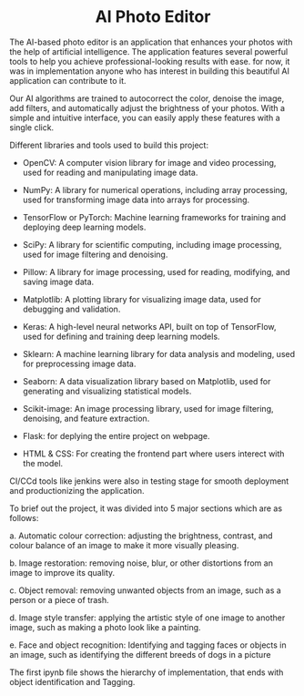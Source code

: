 <h1 align="center">AI Photo Editor</h1>

The AI-based photo editor is an application that enhances your photos with the help of artificial intelligence. The application features several powerful tools to help you achieve professional-looking results with ease. for now, it was in implementation anyone who has interest in building this beautiful AI application can contribute to it.

Our AI algorithms are trained to autocorrect the color, denoise the image, add filters, and automatically adjust the brightness of your photos. With a simple and intuitive interface, you can easily apply these features with a single click.

Different libraries and tools used to build this project:

* OpenCV: A computer vision library for image and video processing, used for reading and manipulating image data.

* NumPy: A library for numerical operations, including array processing, used for transforming image data into arrays for processing.

* TensorFlow or PyTorch: Machine learning frameworks for training and deploying deep learning models.

* SciPy: A library for scientific computing, including image processing, used for image filtering and denoising.

* Pillow: A library for image processing, used for reading, modifying, and saving image data.

* Matplotlib: A plotting library for visualizing image data, used for debugging and validation.

* Keras: A high-level neural networks API, built on top of TensorFlow, used for defining and training deep learning models.

* Sklearn: A machine learning library for data analysis and modeling, used for preprocessing image data.

* Seaborn: A data visualization library based on Matplotlib, used for generating and visualizing statistical models.

* Scikit-image: An image processing library, used for image filtering, denoising, and feature extraction.

* Flask: for deplying the entire project on webpage.

* HTML & CSS: For creating the frontend part where users interect with the model.

CI/CCd tools like jenkins were also in testing stage for smooth deployment and productionizing the application.

To brief out the project, it was divided into 5 major sections which are as follows: 

a. Automatic colour correction: adjusting the brightness, contrast, and colour balance of an image to make it more visually pleasing.

b. Image restoration: removing noise, blur, or other distortions from an image to improve its quality. 

c. Object removal: removing unwanted objects from an image, such as a person or a piece of trash. 

d. Image style transfer: applying the artistic style of one image to another image, such as making a photo look like a painting. 

e. Face and object recognition: Identifying and tagging faces or objects in an image, such as identifying the different breeds of dogs in a picture

The first ipynb file shows the hierarchy of implementation, that ends with object identification and Tagging.



  
  
  
  
